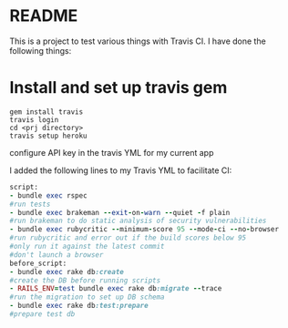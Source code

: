 # README
This is a project to test various things with Travis CI.  I have done the following things:

# Install and set up travis gem
```
gem install travis
travis login
cd <prj directory>
travis setup heroku
```

configure API key in the travis YML for my current app
  
I added the following lines to my Travis YML to facilitate CI:

```ruby
script:
- bundle exec rspec
#run tests
- bundle exec brakeman --exit-on-warn --quiet -f plain
#run brakeman to do static analysis of security vulnerabilities
- bundle exec rubycritic --minimum-score 95 --mode-ci --no-browser
#run rubycritic and error out if the build scores below 95
#only run it against the latest commit
#don't launch a browser
before_script:
- bundle exec rake db:create
#create the DB before running scripts
- RAILS_ENV=test bundle exec rake db:migrate --trace
#run the migration to set up DB schema
- bundle exec rake db:test:prepare
#prepare test db
```
